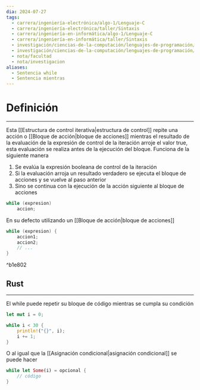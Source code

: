 ```yaml
---
dia: 2024-07-27
tags:
  - carrera/ingeniería-electrónica/algo-1/Lenguaje-C
  - carrera/ingeniería-electrónica/taller/Sintaxis
  - carrera/ingeniería-en-informática/algo-1/Lenguaje-C
  - carrera/ingeniería-en-informática/taller/Sintaxis
  - investigación/ciencias-de-la-computación/lenguajes-de-programación/lenguaje-c
  - investigación/ciencias-de-la-computación/lenguajes-de-programación/lenguaje-Rust
  - nota/facultad
  - nota/investigacion
aliases:
  - Sentencia while
  - Sentencia mientras
---
```

# Definición
---
Esta [[Estructura de control iterativa|estructura de control]] repite una acción o [[Bloque de acción|bloque de acciones]] mientras el resultado de la evaluación de la expresión de control de la iteración arroje el valor true, esta evaluación se realiza antes de la ejecución del bloque. Funciona de la siguiente manera

1. Se evalúa la expresión booleana de control de la iteración
2. Si la evaluación arroja un resultado verdadero se ejecuta el bloque de acciones y se vuelve al paso anterior
3. Sino se continua con la ejecución de la acción siguiente al bloque de acciones

```c
while (expresion)
	accion;
```

En su defecto utilizando un [[Bloque de acción|bloque de acciones]] 

```c
while (expresion) {
	accion1;
	accion2;
	// ...
}	
```

^b1e802

## Rust
---
El while puede repetir su bloque de código mientras se cumpla su condición

``` rust
let mut i = 0;

while i < 30 {
	println!("{}", i);
	i += 1;
}
```

O al igual que la [[Asignación condicional|asignación condicional]] se puede hacer

``` rust
while let Some(i) = opcional {
	// código
}
```

